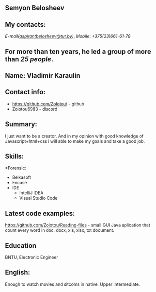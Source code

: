 ## Semyon Belosheev

## My contacts: 
*E-mail(aspirantbelosheev@tut.by)*, 
*Mobile*: *+375(33)661-61-78* 

## For more than ten years, he led a group of more than *25 people*. 



## Name: Vladimir Karaulin

## Contact info: 
* https://github.com/Zolotou/ - github
* Zolotou6983 - discord

## Summary: 
I just want to be a creator. And in my opinion with good knowledge of Javascript+html+css i will able to make my goals and take a good job.

## Skills:
*Forensic:
  * Belkasoft
  * Encase
* IDE
  * IntelliJ IDEA
  * Visual Studio Code
## Latest code examples:
   https://github.com/Zolotou/Reading-files - small GUI Java aplication that count every word in doc, docx, xls, xlsx, txt document.

## Education
   BNTU, Electronic Engineer
   
## English:
   Enough to watch movies and sitcoms in native. Upper intermediate.
